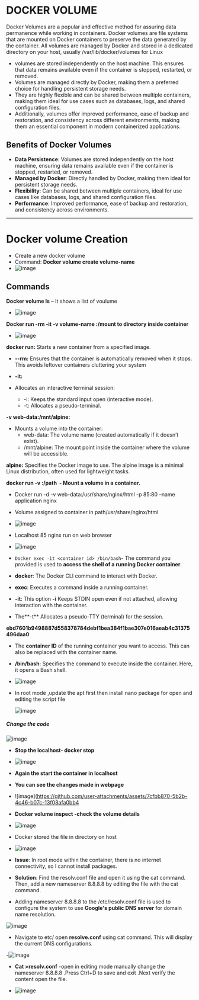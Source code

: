 # DOCKER VOLUME

Docker Volumes are a popular and effective method for assuring data permanence while working in containers. Docker volumes are file systems that are mounted on Docker containers to preserve the data generated by the container. All volumes are managed by Docker and stored in a dedicated directory on your host, usually /var/lib/docker/volumes for Linux

- volumes are stored independently on the host machine. This ensures that data remains available even if the container is stopped, restarted, or removed.
- Volumes are managed directly by Docker, making them a preferred choice for handling persistent storage needs.
- They are highly flexible and can be shared between multiple containers, making them ideal for use cases such as databases, logs, and shared configuration files.
- Additionally, volumes offer improved performance, ease of backup and restoration, and consistency across different environments, making them an essential component in modern containerized applications.
## Benefits of Docker Volumes

- **Data Persistence**: Volumes are stored independently on the host machine, ensuring data remains available even if the container is stopped, restarted, or removed.
- **Managed by Docker**: Directly handled by Docker, making them ideal for persistent storage needs.
- **Flexibility**: Can be shared between multiple containers, ideal for use cases like databases, logs, and shared configuration files.
- **Performance**: Improved performance, ease of backup and restoration, and consistency across environments.

---
# Docker volume Creation

- Create a new docker volume
- Command: **Docker volume create volume-name**
- ![image](https://github.com/user-attachments/assets/9f02468b-aae8-48a0-b45c-0019a584d76e)

## Commands
**Docker volume ls** – It shows a list of voulume
- ![image](https://github.com/user-attachments/assets/31a82812-ee1e-44ce-88d7-7f4f3ab41405)

**Docker run -rm -it -v volume-name :/mount to directory inside container**
- ![image](https://github.com/user-attachments/assets/01247e95-a74a-4c7b-99a3-6be04b25af57)


**docker run:** Starts a new container from a specified image.
- **--rm:** Ensures that the container is automatically removed when it stops. This avoids leftover containers cluttering your system
- **-it:**

- Allocates an interactive terminal session:
  - -i: Keeps the standard input open (interactive mode).
  - -t: Allocates a pseudo-terminal.

**-v web-data:/mnt/alpine:**

- Mounts a volume into the container:
  - web-data: The volume name (created automatically if it doesn’t exist).
  - /mnt/alpine: The mount point inside the container where the volume will be accessible.

**alpine:** Specifies the Docker image to use. The alpine image is a minimal Linux distribution, often used for lightweight tasks.

**docker run -v <volume>:/path <image> - Mount a volume in a container.**
- Docker run -d -v web-data:/usr/share/nginx/html -p 85:80 –name application nginx
- Volume assigned to container in path/usr/share/nginx/html
- ![image](https://github.com/user-attachments/assets/03d1ef1b-57ca-4081-9321-ab23f28269b0)
- Localhost 85 nginx run on web browser
- ![image](https://github.com/user-attachments/assets/cd318428-bd1f-42fe-8dc8-de010b91d719)

- `Docker exec -it <container id> /bin/bash`- The command you provided is used to **access the shell of a running Docker container**.

- **docker**: The Docker CLI command to interact with Docker.

- **exec**: Executes a command inside a running container.

- **-it**: This option **-i** Keeps STDIN open even if not attached, allowing interaction with the container.
-  The**-t** Allocates a pseudo-TTY (terminal) for the session.

**ebd7601b9498887d558378784debf1bea384f1bae307e016aeab4c31375496daa0**

- The **container ID** of the running container you want to access. This can also be replaced with the container name.

- **/bin/bash**: Specifies the command to execute inside the container. Here, it opens a Bash shell.
- ![image](https://github.com/user-attachments/assets/9fdafe8a-96ea-434d-be1b-98ccff4ab8ea)


- In root mode ,update the apt first then install nano package for open and  editing the script file

  ![image](https://github.com/user-attachments/assets/1eb790fc-c20c-4c3c-a37d-a63f734e3aa6)


##### Change the code
![image](https://github.com/user-attachments/assets/c8fb1275-4a98-4270-9b45-c6fd877eb344)

- **Stop the localhost- docker stop <container-id>**
- ![image](https://github.com/user-attachments/assets/86c076c4-8b63-4742-8859-713590b2d476)


- **Again the start the container in localhost**

- **You can see the changes made in webpage**
- ![image](https://github.com/user-attachments/assets/7cfbb870-5b2b-4c46-b07c-13f08afa0bb4
  
- **Docker volume inspect <volume-name>-check the volume details**
- ![image](https://github.com/user-attachments/assets/7ccd5ebe-e2cb-4159-b1b5-c87b31e0f66f)


- Docker stored the file in directory on host
- ![image](https://github.com/user-attachments/assets/61c51423-7779-4157-a1bb-fcfec4a23444)


- **Issue**: In root mode within the container, there is no internet connectivity, so I cannot install packages.
- **Solution**: Find the resolv.conf file and open it using the cat command. Then, add a new nameserver 8.8.8.8 by editing the file with the cat command.

- Adding nameserver 8.8.8.8 to the /etc/resolv.conf file is used to configure the system to use **Google's public DNS server** for domain name resolution.

![image](https://github.com/user-attachments/assets/64b06902-e83b-4b56-a3ec-441d718bfc09)

- Navigate to etc/ open **resolve.conf** using cat command. This will display the current DNS configurations.

-![image](https://github.com/user-attachments/assets/23f6d375-acff-41c7-b108-7ed1df85a55f)


- **Cat >resolv.conf** -open in editing mode manually change the nameserver 8.8.8.8 .Press Ctrl+D to save and exit .Next verify the content open the file.

- ![image](https://github.com/user-attachments/assets/b9462610-5610-4fe8-80ad-aa4c2e390dca)


